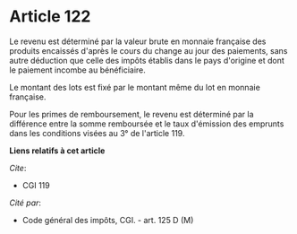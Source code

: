# Article 122

Le revenu est déterminé par la valeur brute en monnaie française des produits encaissés d'après le cours du change au jour
des paiements, sans autre déduction que celle des impôts établis dans le pays d'origine et dont le paiement incombe au
bénéficiaire.

Le montant des lots est fixé par le montant même du lot en monnaie française.

Pour les primes de remboursement, le revenu est déterminé par la différence entre la somme remboursée et le taux d'émission
des emprunts dans les conditions visées au 3° de l'article 119.

**Liens relatifs à cet article**

_Cite_:

  - CGI 119

_Cité par_:

  - Code général des impôts, CGI. - art. 125 D (M)
